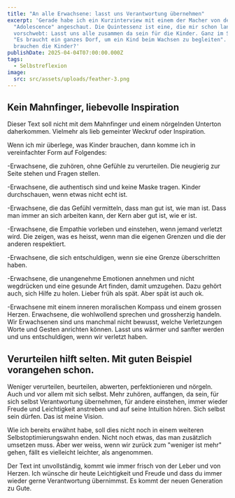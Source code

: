 ```yaml
---
title: "An alle Erwachsene: lasst uns Verantwortung übernehmen"
excerpt: 'Gerade habe ich ein Kurzinterview mit einem der Macher von der Serie
  "Adolescence" angeschaut. Die Quintessenz ist eine, die mir schon lange
  vorschwebt: Lasst uns alle zusammen da sein für die Kinder. Ganz im Sinne von
  "Es braucht ein ganzes Dorf, um ein Kind beim Wachsen zu begleiten". Was
  brauchen die Kinder?'
publishDate: 2025-04-04T07:00:00.000Z
tags:
  - Selbstreflexion
image:
  src: src/assets/uploads/feather-3.png
---
```

## Kein Mahnfinger, liebevolle Inspiration



Dieser Text soll nicht mit dem Mahnfinger und einem nörgelnden Unterton daherkommen. Vielmehr als lieb gemeinter Weckruf oder Inspiration. 

Wenn ich mir überlege, was Kinder brauchen, dann komme ich in vereinfachter Form auf Folgendes:



\-Erwachsene, die zuhören, ohne Gefühle zu verurteilen. Die neugierig zur Seite stehen und Fragen stellen.

\-Erwachsene, die authentisch sind und keine Maske tragen. Kinder durchschauen, wenn etwas nicht echt ist.

\-Erwachsene, die das Gefühl vermitteln, dass man gut ist, wie man ist. Dass man immer an sich arbeiten kann, der Kern aber gut ist, wie er ist.

\-Erwachsene, die Empathie vorleben und einstehen, wenn jemand verletzt wird. Die zeigen, was es heisst, wenn man die eigenen Grenzen und die der anderen respektiert.

\-Erwachsene, die sich entschuldigen, wenn sie eine Grenze überschritten haben.

\-Erwachsene, die unangenehme Emotionen annehmen und nicht wegdrücken und eine gesunde Art finden, damit umzugehen. Dazu gehört auch, sich Hilfe zu holen. Lieber früh als spät. Aber spät ist auch ok.

\-Erwachsene mit einem inneren moralischen Kompass und einem grossen Herzen. Erwachsene, die wohlwollend sprechen und grossherzig handeln. Wir Erwachsenen sind uns manchmal nicht bewusst, welche Verletzungen Worte und Gesten anrichten können. Lasst uns wärmer und sanfter werden und uns entschuldigen, wenn wir verletzt haben.



## Verurteilen hilft selten. Mit guten Beispiel vorangehen schon.



Weniger verurteilen, beurteilen, abwerten, perfektionieren und nörgeln. Auch und vor allem mit sich selbst. Mehr zuhören, auffangen, da sein, für sich selbst Verantwortung übernehmen, für andere einstehen, immer wieder Freude und Leichtigkeit anstreben und auf seine Intuition hören. Sich selbst sein dürfen. Das ist meine Vision. 

Wie ich bereits erwähnt habe, soll dies nicht noch in einem weiteren Selbstoptimierungswahn enden. Nicht noch etwas, das man zusätzlich umsetzen muss. Aber wer weiss, wenn wir zurück zum "weniger ist mehr" gehen, fällt es vielleicht leichter, als angenommen.

Der Text int unvollständig, kommt wie immer frisch von der Leber und von Herzen. Ich wünsche dir heute Leichtigkeit und Freude und dass du immer wieder gerne Verantwortung übernimmst. Es kommt der neuen Generation zu Gute.
